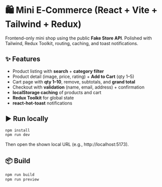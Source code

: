 # 🛍️ Mini E‑Commerce (React + Vite + Tailwind + Redux)

Frontend-only mini shop using the public **Fake Store API**. Polished with Tailwind, Redux Toolkit, routing, caching, and toast notifications.

## ✨ Features
- Product listing with **search** + **category filter**
- Product detail (image, price, rating) + **Add to Cart** (qty 1–5)
- Cart page with **qty 1–10**, remove, subtotals, and **grand total**
- Checkout with **validation** (name, email, address) + confirmation
- **localStorage caching** of products and cart
- **Redux Toolkit** for global state
- **react-hot-toast** notifications

## ▶️ Run locally
```bash
npm install
npm run dev
```
Then open the shown local URL (e.g., http://localhost:5173).

## 📦 Build
```bash
npm run build
npm run preview
```


